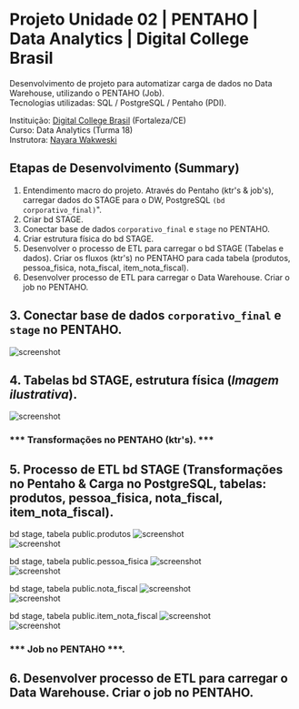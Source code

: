 # Projeto Unidade 02 | PENTAHO | Data Analytics | Digital College Brasil

Desenvolvimento de projeto para automatizar carga de dados no Data Warehouse, utilizando o PENTAHO (Job).<br>
Tecnologias utilizadas: SQL / PostgreSQL / Pentaho (PDI).<br>

Instituição: [Digital College Brasil](https://digitalcollege.com.br/) (Fortaleza/CE) <br>
Curso: Data Analytics (Turma 18) <br>
Instrutora: [Nayara Wakweski](https://github.com/NayaraWakewski) <br>

## Etapas de Desenvolvimento (Summary)
1. Entendimento macro do projeto. Através do Pentaho (ktr's & job's), carregar dados do STAGE para o DW, PostgreSQL `(bd corporativo_final)`".
2. Criar bd STAGE.
3. Conectar base de dados `corporativo_final` e `stage` no PENTAHO.
4. Criar estrutura física do bd STAGE.
5. Desenvolver o processo de ETL para carregar o bd STAGE (Tabelas e dados). Criar os fluxos (ktr's) no PENTAHO para cada tabela (produtos, pessoa_fisica, nota_fiscal, item_nota_fiscal).
6. Desenvolver processo de ETL para carregar o Data Warehouse. Criar o job no PENTAHO.



## 3. Conectar base de dados `corporativo_final` e `stage` no PENTAHO.
![screenshot](/images/conexao_bds_postgres_pentaho.png) <br>

## 4. Tabelas bd STAGE, estrutura física (_Imagem ilustrativa_).
![screenshot](/images/estrut_fis_bd_stage.png) <br>

### *** Transformações no PENTAHO (ktr's). ***

## 5. Processo de ETL bd STAGE (Transformações no Pentaho & Carga no PostgreSQL, tabelas: produtos, pessoa_fisica, nota_fiscal, item_nota_fiscal). 

bd stage, tabela public.produtos
![screenshot](/images/ktr_produtos.png) <br>
![screenshot](/images/stage_produtos.png) <br>

bd stage, tabela public.pessoa_fisica
![screenshot](/images/ktr_pessoa_fisica.png) <br>
![screenshot](/images/stage_pessoa_fisica.png) <br>

bd stage, tabela public.nota_fiscal
![screenshot](/images/ktr_nota_fiscal.png) <br>
![screenshot](/images/stage_nota_fiscal.png) <br>

bd stage, tabela public.item_nota_fiscal
![screenshot](/images/ktr_item_nota_fiscal.png) <br>
![screenshot](/images/stage_item_nota_fiscal.png) <br>

### *** Job no PENTAHO ***.

## 6. Desenvolver processo de ETL para carregar o Data Warehouse. Criar o job no PENTAHO.
